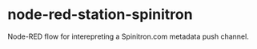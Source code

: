 # node-red-station-spinitron
Node-RED flow for interepreting a Spinitron.com metadata push channel.
